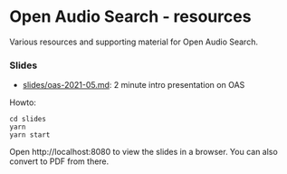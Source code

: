 # Open Audio Search - resources

Various resources and supporting material for Open Audio Search.

### Slides

* [slides/oas-2021-05.md](slides/oas-2021-05.md): 2 minute intro presentation on OAS

Howto:

```
cd slides
yarn
yarn start
```
Open http://localhost:8080 to view the slides in a browser. You can also convert to PDF from there.
